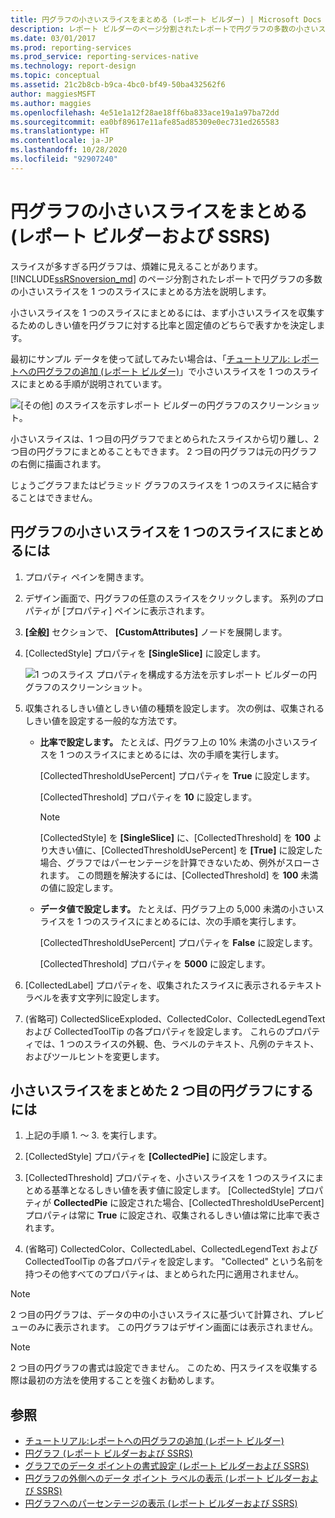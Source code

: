 ```yaml
---
title: 円グラフの小さいスライスをまとめる (レポート ビルダー) | Microsoft Docs
description: レポート ビルダーのページ分割されたレポートで円グラフの多数の小さいスライスを 1 つのスライスにまとめる方法を説明します。
ms.date: 03/01/2017
ms.prod: reporting-services
ms.prod_service: reporting-services-native
ms.technology: report-design
ms.topic: conceptual
ms.assetid: 21c2b8cb-b9ca-4bc0-bf49-50ba432562f6
author: maggiesMSFT
ms.author: maggies
ms.openlocfilehash: 4e51e1a12f28ae18ff6ba833ace19a1a97ba72dd
ms.sourcegitcommit: ea0bf89617e11afe85ad85309e0ec731ed265583
ms.translationtype: HT
ms.contentlocale: ja-JP
ms.lasthandoff: 10/28/2020
ms.locfileid: "92907240"
---
```

# <a name="collect-small-slices-on-a-pie-chart-report-builder-and-ssrs"></a>円グラフの小さいスライスをまとめる (レポート ビルダーおよび SSRS)
スライスが多すぎる円グラフは、煩雑に見えることがあります。 [!INCLUDE[ssRSnoversion_md](../../includes/ssrsnoversion-md.md)] のページ分割されたレポートで円グラフの多数の小さいスライスを 1 つのスライスにまとめる方法を説明します。
 
 小さいスライスを 1 つのスライスにまとめるには、まず小さいスライスを収集するためのしきい値を円グラフに対する比率と固定値のどちらで表すかを決定します。 
 
 最初にサンプル データを使って試してみたい場合は、「[チュートリアル: レポートへの円グラフの追加 (レポート ビルダー)](../tutorial-add-a-pie-chart-to-your-report-report-builder.md)」で小さいスライスを 1 つのスライスにまとめる手順が説明されています。
 
 ![[その他] のスライスを示すレポート ビルダーの円グラフのスクリーンショット。](../../reporting-services/report-design/media/report-builder-pie-chart-other-slice.png)
  
 小さいスライスは、1 つ目の円グラフでまとめられたスライスから切り離し、2 つ目の円グラフにまとめることもできます。 2 つ目の円グラフは元の円グラフの右側に描画されます。  
  
 じょうごグラフまたはピラミッド グラフのスライスを 1 つのスライスに結合することはできません。  
  
 
## <a name="to-collect-small-slices-into-a-single-slice-on-a-pie-chart"></a>円グラフの小さいスライスを 1 つのスライスにまとめるには  
  
1.  プロパティ ペインを開きます。  
  
2.  デザイン画面で、円グラフの任意のスライスをクリックします。 系列のプロパティが [プロパティ] ペインに表示されます。  
  
3.  **[全般]** セクションで、 **[CustomAttributes]** ノードを展開します。  
  
4.  [CollectedStyle] プロパティを **[SingleSlice]** に設定します。  

    ![1 つのスライス プロパティを構成する方法を示すレポート ビルダーの円グラフのスクリーンショット。](../../reporting-services/media/report-builder-pie-chart-single-slice-property.png)
  
5.  収集されるしきい値としきい値の種類を設定します。 次の例は、収集されるしきい値を設定する一般的な方法です。  
  
    -   **比率で設定します。** たとえば、円グラフ上の 10% 未満の小さいスライスを 1 つのスライスにまとめるには、次の手順を実行します。  
  
         [CollectedThresholdUsePercent] プロパティを **True** に設定します。  
  
         [CollectedThreshold] プロパティを **10** に設定します。  
  
        > [!NOTE]  
        >  [CollectedStyle] を **[SingleSlice]** に、[CollectedThreshold] を **100** より大きい値に、[CollectedThresholdUsePercent] を **[True]** に設定した場合、グラフではパーセンテージを計算できないため、例外がスローされます。 この問題を解決するには、[CollectedThreshold] を **100** 未満の値に設定します。  
  
    -   **データ値で設定します。** たとえば、円グラフ上の 5,000 未満の小さいスライスを 1 つのスライスにまとめるには、次の手順を実行します。  
  
         [CollectedThresholdUsePercent] プロパティを **False** に設定します。  
  
         [CollectedThreshold] プロパティを **5000** に設定します。  
  
6.  [CollectedLabel] プロパティを、収集されたスライスに表示されるテキスト ラベルを表す文字列に設定します。  
  
7.  (省略可) CollectedSliceExploded、CollectedColor、CollectedLegendText および CollectedToolTip の各プロパティを設定します。 これらのプロパティでは、1 つのスライスの外観、色、ラベルのテキスト、凡例のテキスト、およびツールヒントを変更します。  
  
## <a name="to-collect-small-slices-into-a-secondary-callout-pie-chart"></a>小さいスライスをまとめた 2 つ目の円グラフにするには  
  
1.  上記の手順 1. ～ 3. を実行します。  
  
2.  [CollectedStyle] プロパティを **[CollectedPie]** に設定します。  
  
3.  [CollectedThreshold] プロパティを、小さいスライスを 1 つのスライスにまとめる基準となるしきい値を表す値に設定します。 [CollectedStyle] プロパティが **CollectedPie** に設定された場合、[CollectedThresholdUsePercent] プロパティは常に **True** に設定され、収集されるしきい値は常に比率で表されます。  
  
4.  (省略可) CollectedColor、CollectedLabel、CollectedLegendText および CollectedToolTip の各プロパティを設定します。 "Collected" という名前を持つその他すべてのプロパティは、まとめられた円に適用されません。  
  
> [!NOTE]  
>  2 つ目の円グラフは、データの中の小さいスライスに基づいて計算され、プレビューのみに表示されます。 この円グラフはデザイン画面には表示されません。  
  
> [!NOTE]  
>  2 つ目の円グラフの書式は設定できません。 このため、円スライスを収集する際は最初の方法を使用することを強くお勧めします。  
  
## <a name="see-also"></a>参照  
* [チュートリアル:レポートへの円グラフの追加 (レポート ビルダー)](../tutorial-add-a-pie-chart-to-your-report-report-builder.md)
*  [円グラフ &#40;レポート ビルダーおよび SSRS&#41;](../../reporting-services/report-design/pie-charts-report-builder-and-ssrs.md)   
*  [グラフでのデータ ポイントの書式設定 &#40;レポート ビルダーおよび SSRS&#41;](../../reporting-services/report-design/formatting-data-points-on-a-chart-report-builder-and-ssrs.md)   
*  [円グラフの外側へのデータ ポイント ラベルの表示 (レポート ビルダーおよび SSRS)](../../reporting-services/report-design/display-data-point-labels-outside-a-pie-chart-report-builder-and-ssrs.md)   
*  [円グラフへのパーセンテージの表示 (レポート ビルダーおよび SSRS)](../../reporting-services/report-design/display-percentage-values-on-a-pie-chart-report-builder-and-ssrs.md)     
  
